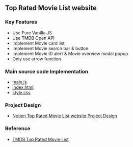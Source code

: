 ## Top Rated Movie List website

### Key Features

- Use Pure Vanilla JS
- Use TMDB Open API
- Implement Movie card list
- Implement Movie search bar & button
- Implement Movie ID alert & Movie overview modal popup
- Only use arrow function

### Main source code Implementation

- [main.js](https://github.com/eliotjang/Top-Rated-Movie-List-Website/main.js)
- [index.html](https://github.com/eliotjang/Top-Rated-Movie-List-Website/index.html)
- [style.css](https://github.com/eliotjang/Top-Rated-Movie-List-Website/style.css)

### Project Design

- [Notion Top Rated Movie List website Project Design](https://eliotjang.notion.site/191c9a5dfa84456389cd0cd59bd0cba1?pvs=4)

### Reference

- [TMDB Top Rated Movie List](https://developer.themoviedb.org/reference/movie-top-rated-list)
